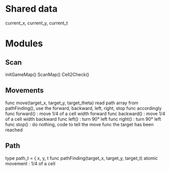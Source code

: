 # Shared data
current_x, current_y, current_t

# Modules
## Scan
initGameMap()
ScanMap()
Cell2Check()

## Movements
func move(target_x, target_y, target_theta) 
    read path array from pathFinding(), use the forward, backward, left, right, stop func accordingly
func forward() : move 1/4 of a cell width forward
func backward() : move 1/4 of a cell width backward
func left() : turn 90° left
func right() : turn 90° left
func stop() : do nothing, code to tell the move func the target has been reached

## Path
type path_t = { x, y, t 
func pathFinding(target_x, target_y, target_t)
atomic movement : 1/4 of a cell
